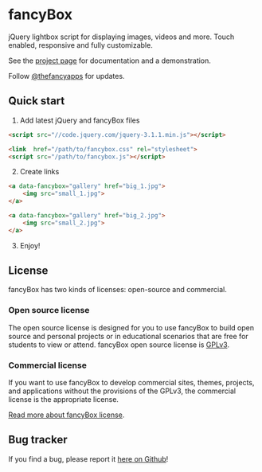 # fancyBox

jQuery lightbox script for displaying images, videos and more.
Touch enabled, responsive and fully customizable.

See the [project page](http://fancyapps.com/fancybox/) for documentation and a demonstration.

Follow [@thefancyapps](//twitter.com/thefancyapps) for updates.


## Quick start

1.  Add latest jQuery and fancyBox files

```html
<script src="//code.jquery.com/jquery-3.1.1.min.js"></script>

<link  href="/path/to/fancybox.css" rel="stylesheet">
<script src="/path/to/fancybox.js"></script>
```


2.  Create links

```html
<a data-fancybox="gallery" href="big_1.jpg">
    <img src="small_1.jpg">
</a>

<a data-fancybox="gallery" href="big_2.jpg">
    <img src="small_2.jpg">
</a>
```


3. Enjoy!


## License

fancyBox has two kinds of licenses: open-source and commercial.



### Open source license

The open source license is designed for you to use fancyBox to build open source and personal projects or in educational scenarios that are free for students to view or attend. fancyBox open source license is [GPLv3](http://choosealicense.com/licenses/gpl-3.0).


### Commercial license

If you want to use fancyBox to develop commercial sites, themes, projects, and applications without the provisions of the GPLv3, the commercial license is the appropriate license.

[Read more about fancyBox license](http://fancyapps.com/fancybox/#license).

## Bug tracker

If you find a bug, please report it [here on Github](https://github.com/fancyapps/fancyBox/issues)!
